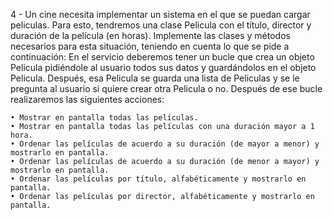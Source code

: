4 - Un cine necesita implementar un sistema en el que se puedan cargar peliculas. Para esto,
    tendremos una clase Pelicula con el título, director y duración de la película (en horas).
    Implemente las clases y métodos necesarios para esta situación, teniendo en cuenta lo
    que se pide a continuación:
    En el servicio deberemos tener un bucle que crea un objeto Pelicula pidiéndole al usuario
    todos sus datos y guardándolos en el objeto Pelicula.
    Después, esa Pelicula se guarda una lista de Peliculas y se le pregunta al usuario si quiere
    crear otra Pelicula o no.
    Después de ese bucle realizaremos las siguientes acciones:

    • Mostrar en pantalla todas las películas.
    • Mostrar en pantalla todas las películas con una duración mayor a 1 hora.
    • Ordenar las películas de acuerdo a su duración (de mayor a menor) y mostrarlo en pantalla.
    • Ordenar las películas de acuerdo a su duración (de menor a mayor) y mostrarlo en pantalla.
    • Ordenar las películas por título, alfabéticamente y mostrarlo en pantalla.
    • Ordenar las películas por director, alfabéticamente y mostrarlo en pantalla.